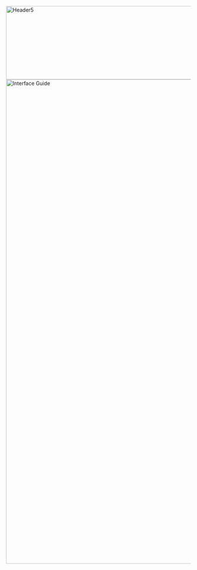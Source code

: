 <img width="2346" height="200" alt="Header5" src="https://github.com/user-attachments/assets/264179c4-48d7-417a-8cba-b1d87c75d1c4" />


<img width="2346" height="1320" alt="Interface Guide" src="https://github.com/user-attachments/assets/894c255f-eaff-4070-b75a-9007cd87085b" />
